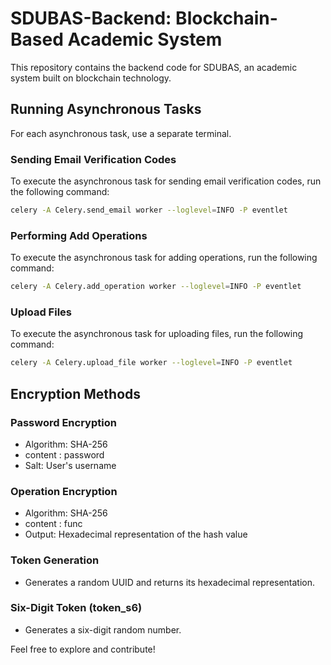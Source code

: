 # SDUBAS-Backend: Blockchain-Based Academic System

This repository contains the backend code for SDUBAS, an academic system built on blockchain technology.

## Running Asynchronous Tasks

For each asynchronous task, use a separate terminal.

### Sending Email Verification Codes

To execute the asynchronous task for sending email verification codes, run the following command:

```bash
celery -A Celery.send_email worker --loglevel=INFO -P eventlet
```

### Performing Add Operations

To execute the asynchronous task for adding operations, run the following command:

```bash
celery -A Celery.add_operation worker --loglevel=INFO -P eventlet
```

### Upload Files

To execute the asynchronous task for uploading files, run the following command:

```bash
celery -A Celery.upload_file worker --loglevel=INFO -P eventlet
```

## Encryption Methods

### Password Encryption

- Algorithm: SHA-256
- content : password
- Salt: User's username

### Operation Encryption

- Algorithm: SHA-256
- content : func
- Output: Hexadecimal representation of the hash value

### Token Generation

- Generates a random UUID and returns its hexadecimal representation.

### Six-Digit Token (token_s6)

- Generates a six-digit random number.

Feel free to explore and contribute!
